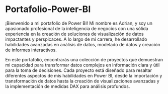# Portafolio-Power-BI
¡Bienvenido a mi portafolio de Power BI! Mi nombre es Adrian, y soy un apasionado profesional de la inteligencia de negocios con una sólida experiencia en la creación de soluciones de visualización de datos impactantes y perspicaces. A lo largo de mi carrera, he desarrollado habilidades avanzadas en análisis de datos, modelado de datos y creación de informes interactivos.

En este portafolio, encontrarás una colección de proyectos que demuestran mi capacidad para transformar datos complejos en información clara y útil para la toma de decisiones. Cada proyecto está diseñado para resaltar diferentes aspectos de mis habilidades en Power BI, desde la importación y transformación de datos hasta la creación de visualizaciones avanzadas y la implementación de medidas DAX para análisis profundos.